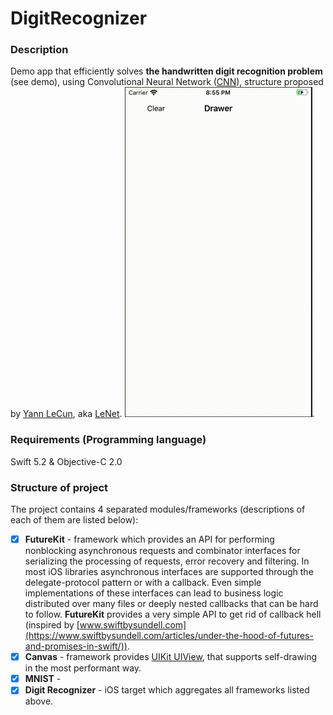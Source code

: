 # DigitRecognizer

### Description

Demo app that efficiently solves **the handwritten digit recognition problem** (see demo), using Convolutional Neural Network ([CNN](https://en.wikipedia.org/wiki/Convolutional_neural_network)), structure proposed by [Yann LeCun](https://en.wikipedia.org/wiki/Yann_LeCun), aka [LeNet](https://en.wikipedia.org/wiki/LeNet).
![](Sources/drawer_player.gif).

### Requirements (Programming language)

Swift 5.2 & Objective-C 2.0

### Structure of project

The project contains 4 separated modules/frameworks (descriptions of each of them are listed below):

- [x] **FutureKit** - framework which provides an API for performing nonblocking asynchronous requests and combinator interfaces for serializing the processing of requests, error recovery and filtering. In most iOS libraries asynchronous interfaces are supported through the delegate-protocol pattern or with a callback. Even simple implementations of these interfaces can lead to business logic distributed over many files or deeply nested callbacks that can be hard to follow. **FutureKit** provides a very simple API to get rid of callback hell (inspired by [www.swiftbysundell.com](https://www.swiftbysundell.com/articles/under-the-hood-of-futures-and-promises-in-swift/)).
- [x] **Canvas** - framework provides [UIKit UIView](https://developer.apple.com/documentation/uikit/uiview), that supports self-drawing in the most performant way.
- [x] **MNIST** -
- [x] **Digit Recognizer** - iOS target which aggregates all frameworks listed above.
